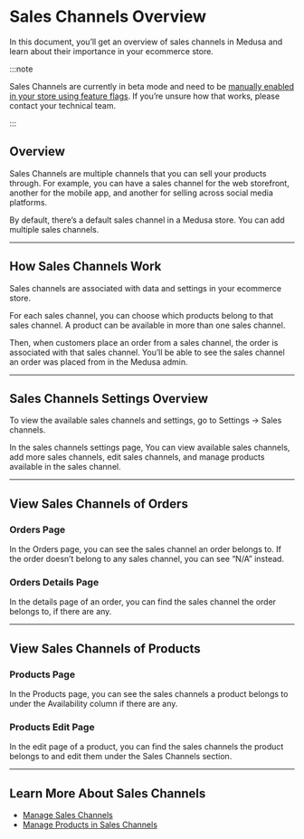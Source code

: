 # Sales Channels Overview

In this document, you’ll get an overview of sales channels in Medusa and learn about their importance in your ecommerce store.

:::note

Sales Channels are currently in beta mode and need to be [manually enabled in your store using feature flags](https://medusajs.com/blog/medusa-1-3-5-introducing-sales-channel-api#how-to-enable-sales-channels). If you’re unsure how that works, please contact your technical team.

:::

## Overview

Sales Channels are multiple channels that you can sell your products through. For example, you can have a sales channel for the web storefront, another for the mobile app, and another for selling across social media platforms.

By default, there’s a default sales channel in a Medusa store. You can add multiple sales channels.

---

## How Sales Channels Work

Sales channels are associated with data and settings in your ecommerce store.

For each sales channel, you can choose which products belong to that sales channel. A product can be available in more than one sales channel.

Then, when customers place an order from a sales channel, the order is associated with that sales channel. You’ll be able to see the sales channel an order was placed from in the Medusa admin.

---

## Sales Channels Settings Overview

To view the available sales channels and settings, go to Settings → Sales channels.

In the sales channels settings page, You can view available sales channels, add more sales channels, edit sales channels, and manage products available in the sales channel.

---

## View Sales Channels of Orders

### Orders Page

In the Orders page, you can see the sales channel an order belongs to. If the order doesn’t belong to any sales channel, you can see “N/A” instead.

### Orders Details Page

In the details page of an order, you can find the sales channel the order belongs to, if there are any.

---

## View Sales Channels of Products

### Products Page

In the Products page, you can see the sales channels a product belongs to under the Availability column if there are any.

### Products Edit Page

In the edit page of a product, you can find the sales channels the product belongs to and edit them under the Sales Channels section.

---

## Learn More About Sales Channels

- [Manage Sales Channels](./manage.mdx)
- [Manage Products in Sales Channels](./products.mdx)
